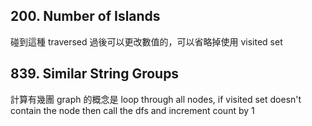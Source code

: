 ## 200. Number of Islands

碰到這種 traversed 過後可以更改數值的，可以省略掉使用 visited set

## 839. Similar String Groups

計算有幾團 graph 的概念是 loop through all nodes, if visited set doesn't contain the node then call the dfs and increment count by 1